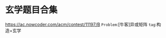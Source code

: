 <!--
 * @Autor: violet apricity ( Zhuangpx )
 * @Date: 2022-01-23 17:17:40
 * @LastEditors: violet apricity ( Zhuangpx )
 * @LastEditTime: 2022-02-19 15:07:59
 * @FilePath: \apricitye:\桌面\ACM\Problem\玄学.md
 * @Description:  Zhuangpx : Violet && Apricity:/ The warmth of the sun in the winter /
-->

# 玄学题目合集

<https://ac.nowcoder.com/acm/contest/11197/B>
`Problem`:[牛客]异或矩阵
`tag`:构造+玄学
